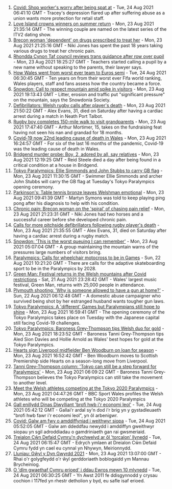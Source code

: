 1. [Covid: Shop worker's worry after being spat at](https://www.bbc.co.uk/news/uk-wales-58305333) - Tue, 24 Aug 2021 06:41:10 GMT - Tracey's depression flared up after suffering abuse as a union wants more protection for retail staff.
2. [Love Island crowns winners on summer return](https://www.bbc.co.uk/news/entertainment-arts-58306258) - Mon, 23 Aug 2021 21:35:14 GMT - The winning couple are named on the latest series of the ITV2 dating show.
3. [Brecon woman 'dependent' on drugs prescribed to treat her](https://www.bbc.co.uk/news/uk-wales-57999182) - Mon, 23 Aug 2021 21:25:16 GMT - Niki Jones has spent the past 18 years taking various drugs to treat her chronic pain.
4. [Rhondda Cynon Taf council reviews trans guidance after row over pupil](https://www.bbc.co.uk/news/uk-wales-58305271) - Mon, 23 Aug 2021 18:25:27 GMT - Teachers started calling a pupil by a new name without speaking to the parents, their lawyer says.
5. [How Wales went from worst ever team to Euros semi](https://www.bbc.co.uk/sport/football/58308453) - Tue, 24 Aug 2021 06:30:45 GMT - Ten years on from their worst ever Fifa world ranking, Wales players, staff and fans assess how the country became a force.
6. [Snowdon: Call to respect mountain amid spike in visitors](https://www.bbc.co.uk/news/uk-wales-58283816) - Mon, 23 Aug 2021 19:13:43 GMT - Litter, erosion and traffic put "significant pressure" on the mountain, says the Snowdonia Society.
7. [Defibrillators: Welsh rugby calls after player's death](https://www.bbc.co.uk/news/uk-wales-58302827) - Mon, 23 Aug 2021 21:50:22 GMT - Alex Evans, 31, died on Saturday after having a cardiac arrest during a match in Neath Port Talbot.
8. [Rugby boy completes 150-mile walk to visit grandparents](https://www.bbc.co.uk/news/uk-england-coventry-warwickshire-58308921) - Mon, 23 Aug 2021 17:47:40 GMT - Arthur Mortimer, 15, takes on the fundraising feat having not seen his nan and grandad for 18 months.
9. [Covid-19 now 22nd leading cause of death in Wales](https://www.bbc.co.uk/news/uk-wales-58304855) - Mon, 23 Aug 2021 16:24:57 GMT - For six of the last 16 months of the pandemic, Covid-19 was the leading cause of death in Wales.
10. [Bridgend murder probe: Boy, 2, adored by all, say relatives](https://www.bbc.co.uk/news/uk-wales-58305253) - Mon, 23 Aug 2021 12:19:25 GMT - Reid Steele died a day after being found in a critical condition at a house in Bridgend.
11. [Tokyo Paralympics: Ellie Simmonds and John Stubbs to carry GB flag](https://www.bbc.co.uk/sport/disability-sport/58303759) - Mon, 23 Aug 2021 11:30:15 GMT - Swimmer Ellie Simmonds and archer John Stubbs will carry the GB flag at Tuesday's Tokyo Paralympics opening ceremony.
12. [Parkinson's: Table tennis bronze leaves Welshman emotional](https://www.bbc.co.uk/news/uk-wales-58303655) - Mon, 23 Aug 2021 09:41:39 GMT - Martyn Symons was told to keep playing ping pong after his diagnosis to help with his condition.
13. [Chronic pain: Brecon woman on the 'spiral' of chasing pain relief](https://www.bbc.co.uk/news/uk-wales-58308584) - Mon, 23 Aug 2021 21:23:31 GMT - Niki Jones had two horses and a successful career before she developed chronic pain.
14. [Calls for more pitchside defibrillators following rugby player's death](https://www.bbc.co.uk/news/uk-wales-58311525) - Mon, 23 Aug 2021 21:35:55 GMT - Alex Evans, 31, died on Saturday after having a cardiac arrest during a rugby match.
15. [Snowdon: 'This is the worst queuing I can remember'](https://www.bbc.co.uk/news/uk-wales-58284171) - Mon, 23 Aug 2021 05:07:04 GMT - A group maintaining the mountain warns of the pressures large numbers of visitors bring.
16. [Paralympics: Calls for wheelchair motocross to be in Games](https://www.bbc.co.uk/news/uk-england-manchester-58297582) - Sun, 22 Aug 2021 10:21:20 GMT - There are calls for the adaptive skateboarding sport to be in the Paralympics by 2028.
17. [Green Man: Festival returns in the Welsh mountains after Covid restrictions](https://www.bbc.co.uk/news/entertainment-arts-58282999) - Sat, 21 Aug 2021 23:28:42 GMT - Wales' largest music festival, Green Man, returns with 25,000 people in attendance.
18. [Plymouth shooting: 'Why is someone allowed to have a gun at home?'](https://www.bbc.co.uk/news/uk-wales-58283814) - Sun, 22 Aug 2021 06:12:48 GMT - A domestic abuse campaigner who survived being shot by her estranged husband wants tougher gun laws.
19. [Tokyo Paralympics: A 'different' Games but Paralympians still hope to shine](https://www.bbc.co.uk/sport/disability-sport/58306545) - Mon, 23 Aug 2021 16:59:41 GMT - The opening ceremony of the Tokyo Paralympics takes place on Tuesday with the Japanese capital still facing Covid-19 challenges.
20. [Tokyo Paralympics: Baroness Grey-Thompson tips Welsh duo for gold](https://www.bbc.co.uk/sport/av/disability-sport/58310373) - Mon, 23 Aug 2021 18:23:52 GMT - Baroness Tanni Grey-Thompson tips Aled Sion Davies and Hollie Arnold as Wales' best hopes for gold at the Tokyo Paralympics.
21. [Hearts sign Liverpool midfielder Ben Woodburn on loan for season](https://www.bbc.co.uk/sport/football/58309178) - Mon, 23 Aug 2021 16:52:42 GMT - Ben Woodburn moves to Scottish Premiership side Hearts on a season-long move from Liverpool.
22. [Tanni Grey-Thompson column: 'Tokyo can still be a step forward for Paralympics'](https://www.bbc.co.uk/sport/disability-sport/58266243) - Mon, 23 Aug 2021 06:09:22 GMT - Baroness Tanni Grey-Thompson believes the Tokyo Paralympics can still take the movement to another level.
23. [Meet the Welsh athletes competing at the Tokyo 2020 Paralympics](https://www.bbc.co.uk/sport/disability-sport/58292355) - Mon, 23 Aug 2021 04:47:26 GMT - BBC Sport Wales profiles the Welsh athletes who will be competing at the Tokyo 2020 Paralympics
24. [Gall enillydd Dinas Diwylliant 'brofi hwb i'r economi leol'](https://www.bbc.co.uk/newyddion/58299399) - Tue, 24 Aug 2021 05:42:12 GMT - Gallai'r ardal sy'n dod i'r brig yn y gystadleuaeth "brofi hwb fawr i'r economi leol", yn ôl arbenigwr.
25. [Covid: Galw am fwy o amddiffyniad i weithwyr siopa](https://www.bbc.co.uk/newyddion/58299400) - Tue, 24 Aug 2021 05:52:05 GMT - Galw am ddeddfau newydd i amddiffyn gweithwyr siopau yn sgil adroddiadau o gamdriniaeth gan rai gwsmeriaid.
26. [Treialon Cŵn Defaid Cymru'n dychwelyd ar ôl 'torcalon' llynedd](https://www.bbc.co.uk/newyddion/58287369) - Tue, 24 Aug 2021 06:15:47 GMT - Edrych ymlaen at Dreialon Cŵn Defaid Cymru fydd yn cael eu cynnal yn Nhywyn, Meirionnydd.
27. [Lluniau: Gŵyl y Dyn Gwyrdd 2021](https://www.bbc.co.uk/newyddion/58305385) - Mon, 23 Aug 2021 13:07:00 GMT - Rhai o'r golygfeydd o'r ŵyl gerddoriaeth boblogaidd ym Mannau Brycheiniog.
28. [O 'dîm gwaethaf Cymru erioed' i ddau Ewros mewn 10 mlynedd](https://www.bbc.co.uk/newyddion/58308452) - Tue, 24 Aug 2021 06:30:25 GMT - Yn Awst 2011 fe ddisgynnodd y crysau cochion i 117fed yn rhestr detholion y byd, eu safle isaf erioed.
